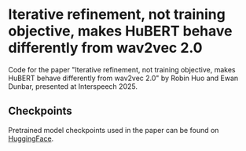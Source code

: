 # Iterative refinement, not training objective, makes HuBERT behave differently from wav2vec 2.0
Code for the paper "Iterative refinement, not training objective, makes HuBERT behave differently from wav2vec 2.0" by Robin Huo and Ewan Dunbar, presented at Interspeech 2025.

## Checkpoints
Pretrained model checkpoints used in the paper can be found on [HuggingFace](https://huggingface.co/RobinHuo/hubert-exp/tree/main).
